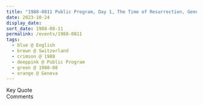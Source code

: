 ```yaml
---
title: "1988-0811 Public Program, Day 1, The Time of Resurrection, Geneva, Switzerland"
date: 2023-10-24
display_date: 
sort_date: 1988-08-11
permalink: /events/1988-0811
tags:
  - blue @ English
  - brown @ Switzerland
  - crimson @ 1988
  - deeppink @ Public Program
  - green @ 1988-08
  - orange @ Geneva
---
```


<wave-list>
  <list-title color="green" width="75">Key Quote</list-title>
  <list-item color="BlanchedAlmond"  width="200"></list-item>
  <list-item color="Lavender"></list-item>
  <list-item color="BlanchedAlmond"></list-item>
</wave-list>

<br>

<wave-list>
  <list-title color="green" width="75">Comments</list-title>
  <list-item color="BlanchedAlmond"  width="200"></list-item>
  <list-item color="Lavender"></list-item>
  <list-item color="BlanchedAlmond"></list-item>
</wave-list>